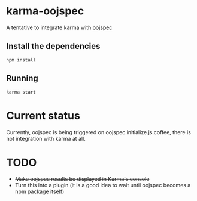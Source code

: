 # karma-oojspec
A tentative to integrate karma with [oojspec](https://github.com/rosenfeld/oojspec/)

## Install the dependencies

    npm install

## Running

    karma start

# Current status

Currently, oojspec is being triggered on oojspec.initialize.js.coffee, there is not integration with karma at all.

# TODO

* ~~Make oojspec results be displayed in Karma's console~~
* Turn this into a plugin (it is a good idea to wait until oojspec becomes a npm package itself)
